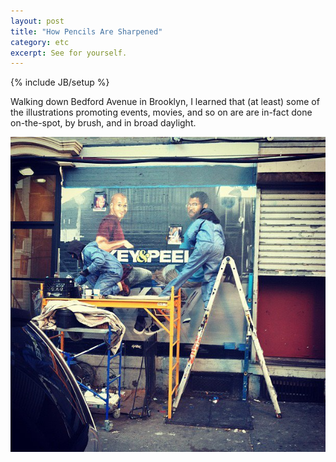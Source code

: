 ```yaml
---
layout: post
title: "How Pencils Are Sharpened"
category: etc
excerpt: See for yourself.
---
```

{% include JB/setup %}

Walking down Bedford Avenue in Brooklyn, I learned that (at least) some of the illustrations promoting events, movies, and so on are are in-fact done on-the-spot, by brush, and in broad daylight.  

![Live painting](/assets/images/live-wall-paint.jpg)
